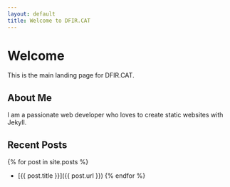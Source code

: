 ```yaml
---
layout: default
title: Welcome to DFIR.CAT
---
```


# Welcome 

This is the main landing page for DFIR.CAT.

## About Me

I am a passionate web developer who loves to create static websites with Jekyll.

## Recent Posts

{% for post in site.posts %}
- [{{ post.title }}]({{ post.url }})
{% endfor %}
